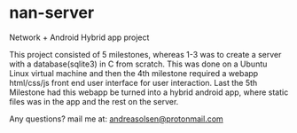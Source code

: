 # nan-server
Network + Android Hybrid app project

This project consisted of 5 milestones, whereas 1-3 was to create a server with a database(sqlite3) in C from scratch.
This was done on a Ubuntu Linux virtual machine and then the 4th milestone required a webapp html/css/js front end user interface for user interaction.
Last the 5th Milestone had this webapp be turned into a hybrid android app, where static files was in the app and the rest on the server.

Any questions? mail me at: andreasolsen@protonmail.com

